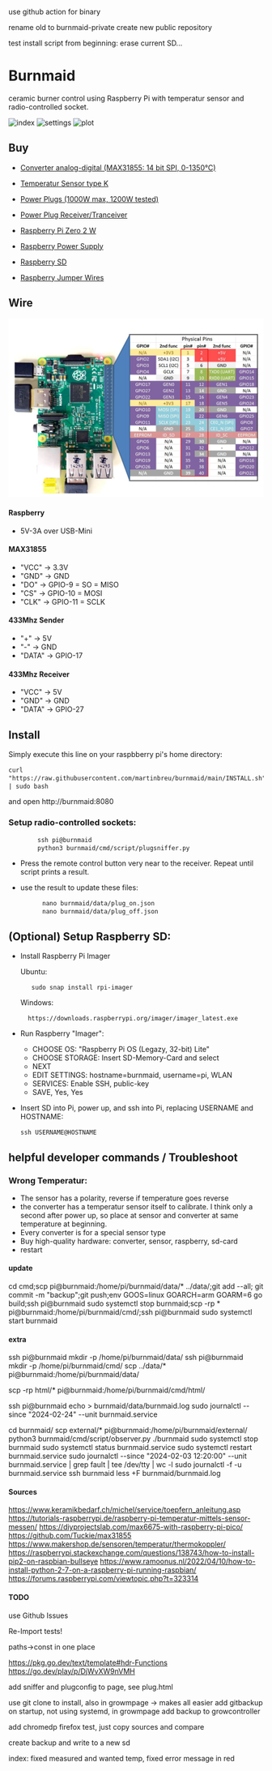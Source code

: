 use github action for binary

rename old to burnmaid-private
create new public repository

test install script from beginning: erase current SD...


# Burnmaid
ceramic burner control using Raspberry Pi with temperatur sensor and radio-controlled socket.

![index](./doc/index.jpg)
![settings](./doc/settings.jpg)
![plot](./doc/plot.jpg)

## Buy
* [Converter analog-digital (MAX31855: 14 bit SPI, 0-1350°C)](https://www.reichelt.de/entwicklerboards-thermoelement-verstaerker-max31855-debo-amp-thermo-p235483.html?&trstct=pos_0&nbc=1)
* [Temperatur Sensor type K](https://www.amazon.de/dp/B0C3GNB56N?psc=1&ref=ppx_yo2ov_dt_b_product_details)

* [Power Plugs (1000W max, 1200W tested)](https://www.amazon.de/gp/product/B001AX8QUM/ref=ppx_yo_dt_b_asin_title_o04_s00?ie=UTF8&psc=1)
* [Power Plug Receiver/Tranceiver](https://www.amazon.de/gp/product/B071J2Z3YK/ref=ppx_yo_dt_b_asin_title_o05_s00?ie=UTF8&psc=1)

* [Raspberry Pi Zero 2 W](https://www.amazon.de/Raspberry-Pi-Zero-2-W/dp/B09KLVX4RT/ref=sr_1_2?keywords=zero+2+w&qid=1704284508&sr=8-2)
* [Raspberry Power Supply](https://www.amazon.de/Raspberry-Netzteil-Ladeger%C3%A4t-Netzschalter-Kompatibel/dp/B07G953WC3/ref=sr_1_4?keywords=netzteil+5v+3a+usb&qid=1704284890&sr=8-4)
* [Raspberry SD](https://www.amazon.de/gp/product/B073K14CVB/ref=ppx_yo_dt_b_asin_title_o00_s00?ie=UTF8&psc=1)
* [Raspberry Jumper Wires](https://www.amazon.de/dp/B07KYHBVR7/?coliid=I2EG3536DCC8YH&colid=1MCC6B4CV7811&psc=1&ref_=cm_sw_r_cp_ud_lstpd_2SZTYQ5CQSNAM2HX19FF)


## Wire
![pinout](./doc/pinout.jpg)

#### Raspberry
* 5V-3A over USB-Mini

#### MAX31855
* "VCC" -> 3.3V
* "GND" -> GND
* "DO" -> GPIO-9 = SO = MISO
* "CS" -> GPIO-10 = MOSI
* "CLK" -> GPIO-11 = SCLK

#### 433Mhz Sender
* "\+" -> 5V
* "\-" -> GND
* "DATA" -> GPIO-17

#### 433Mhz Receiver
* "VCC" -> 5V
* "GND" -> GND
* "DATA" -> GPIO-27

## Install
Simply execute this line on your raspbberry pi's home directory:

    curl "https://raw.githubusercontent.com/martinbreu/burnmaid/main/INSTALL.sh" | sudo bash

and open http://burnmaid:8080


### Setup radio-controlled sockets:

            ssh pi@burnmaid
            python3 burnmaid/cmd/script/plugsniffer.py

* Press the remote control button very near to the receiver. Repeat until script prints a result.

* use the result to update these files:

            nano burnmaid/data/plug_on.json
            nano burnmaid/data/plug_off.json

## (Optional) Setup Raspberry SD:
- Install Raspberry Pi Imager

   Ubuntu: 
         
         sudo snap install rpi-imager
    Windows:
    
        https://downloads.raspberrypi.org/imager/imager_latest.exe


- Run Raspberry "Imager":
  - CHOOSE OS: "Raspberry Pi OS (Legazy, 32-bit) Lite"
  - CHOOSE STORAGE: Insert SD-Memory-Card and select
  - NEXT
  - EDIT SETTINGS: hostname=burnmaid, username=pi, WLAN
  - SERVICES: Enable SSH, public-key
  - SAVE, Yes, Yes

- Insert SD into Pi, power up, and ssh into Pi, replacing USERNAME and HOSTNAME:

      ssh USERNAME@HOSTNAME



## helpful developer commands / Troubleshoot

### Wrong Temperatur:
* The sensor has a polarity, reverse if temperature goes reverse
* the converter has a temperatur sensor itself to calibrate. I think only a second after power up, so place at sensor and converter at same temperature at beginning.
* Every converter is for a special sensor type
* Buy high-quality hardware: converter, sensor, raspberry, sd-card
* restart


#### update

cd cmd;scp pi@burnmaid:/home/pi/burnmaid/data/* ../data/;git add --all; git commit -m "backup";git push;env GOOS=linux GOARCH=arm GOARM=6 go build;ssh pi@burnmaid sudo systemctl stop burnmaid;scp -rp * pi@burnmaid:/home/pi/burnmaid/cmd/;ssh pi@burnmaid sudo systemctl start burnmaid


#### extra
ssh pi@burnmaid mkdir -p /home/pi/burnmaid/data/
ssh pi@burnmaid mkdir -p /home/pi/burnmaid/cmd/
scp ../data/* pi@burnmaid:/home/pi/burnmaid/data/

scp -rp html/* pi@burnmaid:/home/pi/burnmaid/cmd/html/

ssh pi@burnmaid
echo > burnmaid/data/burnmaid.log
sudo journalctl --since "2024-02-24" --unit burnmaid.service

cd burnmaid/
scp external/* pi@burnmaid:/home/pi/burnmaid/external/
python3 burnmaid/cmd/script/observer.py
./burnmaid
sudo systemctl stop burnmaid
sudo systemctl status burnmaid.service
sudo systemctl restart burnmaid.service
sudo journalctl --since "2024-02-03 12:20:00" --unit burnmaid.service | grep fault | tee /dev/tty | wc -l
sudo journalctl -f -u burnmaid.service
ssh burnmaid less +F burnmaid/burnmaid.log

#### Sources
https://www.keramikbedarf.ch/michel/service/toepfern_anleitung.asp
https://tutorials-raspberrypi.de/raspberry-pi-temperatur-mittels-sensor-messen/
https://diyprojectslab.com/max6675-with-raspberry-pi-pico/
https://github.com/Tuckie/max31855
https://www.makershop.de/sensoren/temperatur/thermokoppler/
https://raspberrypi.stackexchange.com/questions/138743/how-to-install-pip2-on-raspbian-bullseye
https://www.ramoonus.nl/2022/04/10/how-to-install-python-2-7-on-a-raspberry-pi-running-raspbian/
https://forums.raspberrypi.com/viewtopic.php?t=323314


#### TODO

use Github Issues

Re-Import tests!

paths->const in one place

https://pkg.go.dev/text/template#hdr-Functions
https://go.dev/play/p/DjWvXW9nVMH

add sniffer and plugconfig to page, see plug.html

use git clone to install, also in growmpage -> makes all easier
add gitbackup on startup, not using systemd, in growmpage add backup to growcontroller

add chromedp firefox test, just copy sources and compare

create backup and write to a new sd

index: fixed measured and wanted temp, fixed error message in red
